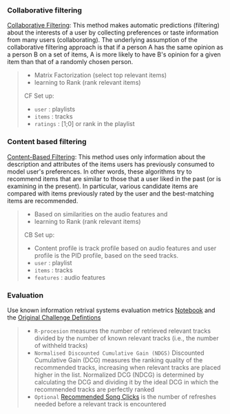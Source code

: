 ### Collaborative filtering
[Collaborative Filtering](https://en.wikipedia.org/wiki/Collaborative_filtering): This method makes automatic predictions (filtering) about the interests of a user by collecting preferences or taste information from many users (collaborating). The underlying assumption of the collaborative filtering approach is that if a person A has the same opinion as a person B on a set of items, A is more likely to have B's opinion for a given item than that of a randomly chosen person.
> - Matrix Factorization (select top relevant items)
> - learning to Rank (rank relevant items)
>
> CF Set up:
> - `user` : playlists
> - `items` : tracks
> - `ratings` : [1;0] or rank in the playlist

### Content based filtering
[Content-Based Filtering](http://recommender-systems.org/content-based-filtering/): This method uses only information about the description and attributes of the items users has previously consumed to model user's preferences. In other words, these algorithms try to recommend items that are similar to those that a user liked in the past (or is examining in the present). In particular, various candidate items are compared with items previously rated by the user and the best-matching items are recommended.

> - Based on similarities on the audio features and  
> - learning to Rank (rank relevant items)
>
> CB Set up:
> - Content profile is track profile based on audio features and user profile is the PID profile, based on the seed tracks.
> - `user` : playlist
> - `items` : tracks
> - `features` : audio features



### Evaluation
Use known information retrival systems evaluation metrics
[Notebook](https://github.com/IrynaHorova/dataV2-labs/blob/master/module-3/RecSys-Spotify-Million-Playlists/notebooks/Evaluation.ipynb) and the [Original Challenge Defintions](https://www.aicrowd.com/challenges/spotify-million-playlist-dataset-challenge#evaluation)

> - `R-procesion`  measures the number of retrieved relevant tracks divided by the number of known relevant tracks (i.e., the number of withheld tracks)
> - `Normalised Discounted Cumulative Gain (NDGS)`  Discounted Cumulative Gain (DCG) measures the ranking quality of the recommended tracks, increasing when relevant tracks are placed higher in the list. Normalized DCG (NDCG) is determined by calculating the DCG and dividing it by the ideal DCG in which the recommended tracks are perfectly ranked
> - `Optional` [Recommended Song Clicks](https://www.aicrowd.com/challenges/spotify-million-playlist-dataset-challenge#evaluation) is the number of refreshes needed before a relevant track is encountered